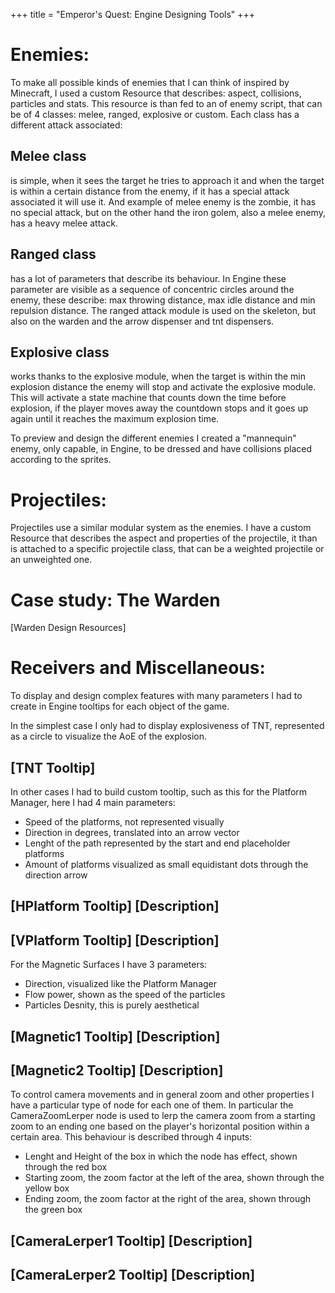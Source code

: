 +++
title = "Emperor's Quest: Engine Designing Tools"
+++

# Enemies:

To make all possible kinds of enemies that I can think of inspired by Minecraft, I used a custom Resource that describes: aspect, collisions, particles and stats. This resource is than fed to an of enemy script, that can be of 4 classes: melee, ranged, explosive or custom. Each class has a different attack associated:

## Melee class 
 is simple, when it sees the target he tries to approach it and when the target is within a certain distance from the enemy, if it has a special attack associated it will use it. And example of melee enemy is the zombie, it has no special attack, but on the other hand the iron golem, also a melee enemy, has a heavy melee attack.

## Ranged class
 has a lot of parameters that describe its behaviour. In Engine these parameter are visible as a sequence of concentric circles around the enemy, these describe: max throwing distance, max idle distance and min repulsion distance. The ranged attack module is used on the skeleton, but also on the warden and the arrow dispenser and tnt dispensers.

## Explosive class
 works thanks to the explosive module, when the target is within the min explosion distance the enemy will stop and activate the explosive module. This will activate a state machine that counts down the time before explosion, if the player moves away the countdown stops and it goes up again until it reaches the maximum explosion time.

To preview and design the different enemies I created a "mannequin" enemy, only capable, in Engine, to be dressed and have collisions placed according to the sprites.

# Projectiles:

Projectiles use a similar modular system as the enemies. I have a custom Resource that describes the aspect and properties of the projectile, it than is attached to a specific projectile class, that can be a weighted projectile or an unweighted one.

# Case study: The Warden

[Warden Design Resources]


# Receivers and Miscellaneous:

To display and design complex features with many parameters I had to create in Engine tooltips for each object of the game.


In the simplest case I only had to display explosiveness of TNT, represented as a circle to visualize the AoE of the explosion.
## [TNT Tooltip]

In other cases I had to build custom tooltip, such as this for the Platform Manager, here I had 4 main parameters:
- Speed of the platforms, not represented visually
- Direction in degrees, translated into an arrow vector
- Lenght of the path represented by the start and end placeholder platforms
- Amount of platforms visualized as small equidistant dots through the direction arrow
## [HPlatform Tooltip] [Description]
## [VPlatform Tooltip] [Description]

For the Magnetic Surfaces I have 3 parameters:
- Direction, visualized like the Platform Manager
- Flow power, shown as the speed of the particles
- Particles Desnity, this is purely aesthetical
## [Magnetic1 Tooltip] [Description]
## [Magnetic2 Tooltip] [Description]

To control camera movements and in general zoom and other properties I have a particular type of node for each one of them. In particular the CameraZoomLerper node is used to lerp the camera zoom from a starting zoom to an ending one based on the player's horizontal position within a certain area. This behaviour is described through 4 inputs:
- Lenght and Height of the box in which the node has effect, shown through the red box
- Starting zoom, the zoom factor at the left of the area, shown through the yellow box
- Ending zoom, the zoom factor at the right of the area, shown through the green box
## [CameraLerper1 Tooltip] [Description]
## [CameraLerper2 Tooltip] [Description]